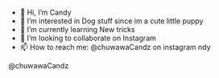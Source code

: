 - 👋 Hi, I’m Candy
- 👀 I’m interested in Dog stuff since im a cute little puppy
- 🌱 I’m currently learning New tricks
- 💞️ I’m looking to collaborate on Instagram
- 📫 How to reach me: @chuwawaCandz on instagram
ndy
<!---
candy is a ✨ special ✨ dog because  she is apart of our family`  candy likes playing with toys that arent chewy so it dosent annoy her.

---> @chuwawaCandz
